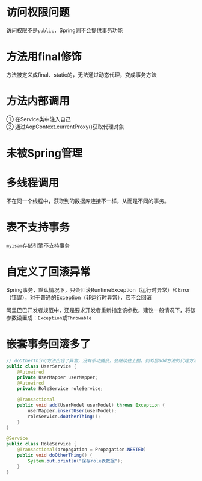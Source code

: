 # 访问权限问题
访问权限不是```public```，Spring则不会提供事务功能

# 方法用final修饰
方法被定义成final、static的，无法通过动态代理，变成事务方法

# 方法内部调用
① 在Service类中注入自己  
② 通过AopContext.currentProxy()获取代理对象

# 未被Spring管理

# 多线程调用
不在同一个线程中，获取到的数据库连接不一样，从而是不同的事务。

# 表不支持事务
```myisam```存储引擎不支持事务

# 自定义了回滚异常
Spring事务，默认情况下，只会回滚RuntimeException（运行时异常）和Error（错误），对于普通的Exception（非运行时异常），它不会回滚  

阿里巴巴开发者规范中，还是要求开发者重新指定该参数，建议一般情况下，将该参数设置成：```Exception```或```Throwable```

# 嵌套事务回滚多了
```java
// doOtherThing方法出现了异常，没有手动捕获，会继续往上抛，到外层add方法的代理方法中捕获了异常。所以，这种情况下是直接回滚了整个事务，不只回滚单个保存点
public class UserService {
    @Autowired
    private UserMapper userMapper;
    @Autowired
    private RoleService roleService;

    @Transactional
    public void add(UserModel userModel) throws Exception {
        userMapper.insertUser(userModel);
        roleService.doOtherThing();
    }
}

@Service
public class RoleService {
    @Transactional(propagation = Propagation.NESTED)
    public void doOtherThing() {
        System.out.println("保存role表数据");
    }
}
```
